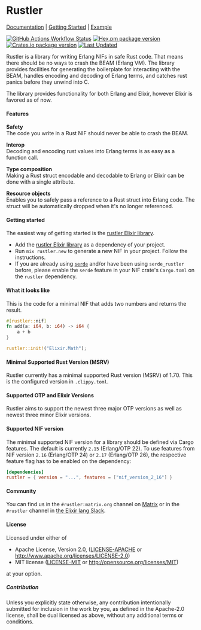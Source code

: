 # Rustler

[Documentation](https://docs.rs/rustler/latest/rustler) | [Getting Started](https://github.com/rusterlium/rustler/blob/master/README.md#getting-started) | [Example](https://github.com/rusterlium/NifIo)

[![GitHub Actions Workflow Status](https://img.shields.io/github/actions/workflow/status/rusterlium/rustler/main.yml)](https://github.com/rusterlium/rustler/actions/workflows/main.yml)
[![Hex.pm package version](https://img.shields.io/hexpm/v/rustler.svg)](https://hex.pm/packages/rustler)
[![Crates.io package version](https://img.shields.io/crates/v/rustler.svg)](https://crates.io/crates/rustler)
[![Last Updated](https://img.shields.io/github/last-commit/rusterlium/rustler.svg)](https://github.com/rusterlium/rustler/commits/master)

Rustler is a library for writing Erlang NIFs in safe Rust code. That means
there should be no ways to crash the BEAM (Erlang VM). The library provides
facilities for generating the boilerplate for interacting with the BEAM,
handles encoding and decoding of Erlang terms, and catches rust panics before
they unwind into C.

The library provides functionality for both Erlang and Elixir, however Elixir
is favored as of now.

#### Features

**Safety**  
The code you write in a Rust NIF should never be able to crash the BEAM.

**Interop**  
Decoding and encoding rust values into Erlang terms is as easy as a function call.

**Type composition**  
Making a Rust struct encodable and decodable to Erlang or Elixir can be done with a single attribute.

**Resource objects**  
Enables you to safely pass a reference to a Rust struct into Erlang code. The struct will be automatically dropped when it's no longer referenced.

#### Getting started

The easiest way of getting started is the [rustler Elixir library](https://hex.pm/packages/rustler).

- Add the [rustler Elixir library](https://hex.pm/packages/rustler) as a
  dependency of your project.
- Run `mix rustler.new` to generate a new NIF in your project. Follow the
  instructions.
- If you are already using [`serde`](https://serde.rs) and/or have been using
  `serde_rustler` before, please enable the `serde` feature in your NIF crate's
  `Cargo.toml` on the `rustler` dependency.

#### What it looks like

This is the code for a minimal NIF that adds two numbers and returns the result.

```rust
#[rustler::nif]
fn add(a: i64, b: i64) -> i64 {
    a + b
}

rustler::init!("Elixir.Math");
```

#### Minimal Supported Rust Version (MSRV)

Rustler currently has a minimal supported Rust version (MSRV) of 1.70. This
is the configured version in `.clippy.toml`.

#### Supported OTP and Elixir Versions

Rustler aims to support the newest three major OTP versions as well as newest three minor Elixir versions.

#### Supported NIF version

The minimal supported NIF version for a library should be defined via Cargo
features. The default is currently `2.15` (Erlang/OTP 22). To use features from
NIF version `2.16` (Erlang/OTP 24) or `2.17` (Erlang/OTP 26), the respective
feature flag has to be enabled on the dependency:

```toml
[dependencies]
rustler = { version = "...", features = ["nif_version_2_16"] }
```

#### Community

You can find us in the `#rustler:matrix.org` channel on [Matrix](https://matrix.to/#/#rustler:matrix.org)
or in the `#rustler` channel in [the Elixir lang Slack](https://elixir-slackin.herokuapp.com/).

#### License

Licensed under either of

- Apache License, Version 2.0, ([LICENSE-APACHE](LICENSE-APACHE) or http://www.apache.org/licenses/LICENSE-2.0)
- MIT license ([LICENSE-MIT](LICENSE-MIT) or http://opensource.org/licenses/MIT)

at your option.

##### Contribution

Unless you explicitly state otherwise, any contribution intentionally submitted
for inclusion in the work by you, as defined in the Apache-2.0 license, shall be
dual licensed as above, without any additional terms or conditions.
